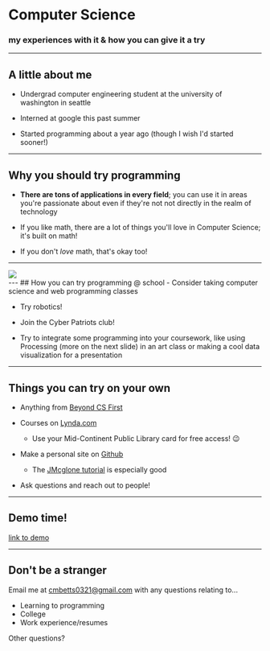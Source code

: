 # Computer Science
### my experiences with it & how you can give it a try

---
## A little about me
- Undergrad computer engineering student at the university of washington in seattle

- Interned at google this past summer

- Started programming about a year ago (though I wish I'd started sooner!)

---
## Why you should try programming
- **There are tons of applications in every field**; you can use it in areas you're passionate about even if they're not not directly in the realm of technology

- If you like math, there are a lot of things you'll love in Computer Science; it's built on math!

- If you don't *love* math, that's okay too!
---

<div class="atlas-chart" data-id="B1rFqVkjl" data-width="640" data-height="449"><img src="https://www.theatlas.com/i/atlas_B1rFqVkjl.png" style="max-width: 100%;"></div><script src="https://www.theatlas.com/javascripts/atlas.js"></script>
---
## How you can try programming @ school
- Consider taking computer science and web programming classes

- Try robotics!

- Join the Cyber Patriots club!

- Try to integrate some programming into your coursework, like using Processing (more on the next slide) in an art class or making a cool data visualization for a presentation
---
## Things you can try on your own
- Anything from [Beyond CS First](https://www.cs-first.com/en/beyond-cs-first)

- Courses on [Lynda.com](www.lynda.com)
  * Use your Mid-Continent Public Library card for free access! 😉

- Make a personal site on [Github](github.com)
  * The [JMcglone tutorial](http://jmcglone.com/guides/github-pages/) is especially good

- Ask questions and reach out to people!
---
## Demo time!
[link to demo](https://gist.github.com/chrstnb/d5bc61bfff8b4f40a631cbd3f4dab3be)

---
## Don't be a stranger
Email me at cmbetts0321@gmail.com with any questions relating to...
  - Learning to programming
  - College
  - Work experience/resumes

Other questions?
